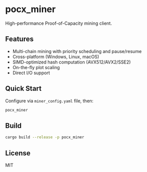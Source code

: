 # pocx_miner

High-performance Proof-of-Capacity mining client.

## Features

- Multi-chain mining with priority scheduling and pause/resume
- Cross-platform (Windows, Linux, macOS)
- SIMD-optimized hash computation (AVX512/AVX2/SSE2)
- On-the-fly plot scaling
- Direct I/O support

## Quick Start

Configure via `miner_config.yaml` file, then:

```bash
pocx_miner
```

## Build

```bash
cargo build --release -p pocx_miner
```

## License

MIT